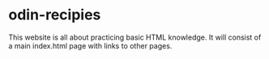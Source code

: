 # odin-recipies
This website is all about practicing basic HTML knowledge.
It will consist of a main index.html page with links to other pages.